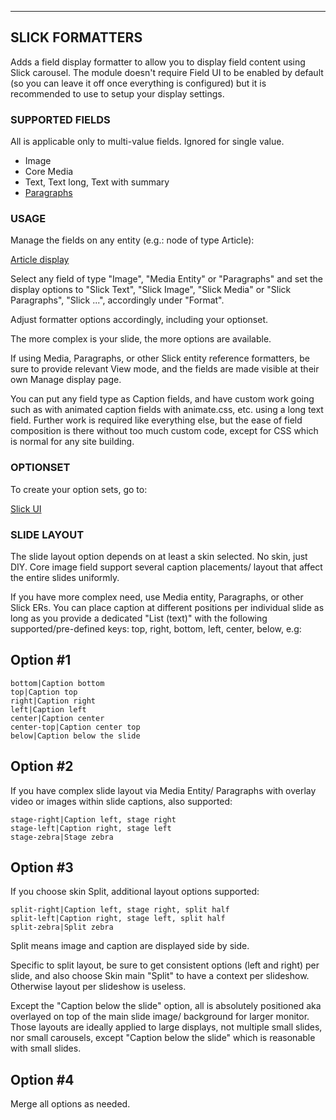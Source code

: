 
***
## <a name="formatters"> </a>SLICK FORMATTERS

Adds a field display formatter to allow you to display field content using
Slick carousel. The module doesn't require Field UI to be enabled by default
(so you can leave it off once everything is configured) but it is recommended
to use to setup your display settings.


### SUPPORTED FIELDS
All is applicable only to multi-value fields. Ignored for single value.

* Image
* Core Media
* Text, Text long, Text with summary
* [Paragraphs](https://drupal.org/project/paragraphs)


### USAGE
Manage the fields on any entity (e.g.: node of type Article):

[Article display](/admin/structure/types/manage/article/display)

Select any field of type "Image", "Media Entity" or "Paragraphs" and set the
display options to "Slick Text", "Slick Image", "Slick Media" or
"Slick Paragraphs", "Slick ...", accordingly under "Format".

Adjust formatter options accordingly, including your optionset.

The more complex is your slide, the more options are available.

If using Media, Paragraphs, or other Slick entity reference formatters, be
sure to provide relevant View mode, and the fields are made visible at their own
Manage display page.

You can put any field type as Caption fields, and have custom work going such as
with animated caption fields with animate.css, etc. using a long text field.
Further work is required like everything else, but the ease of field composition
is there without too much custom code, except for CSS which is normal for any
site building.

### OPTIONSET
To create your option sets, go to:

[Slick UI](/admin/config/media/slick)


### SLIDE LAYOUT
The slide layout option depends on at least a skin selected. No skin, just DIY.
Core image field support several caption placements/ layout that affect the
entire slides uniformly.

If you have more complex need, use Media entity, Paragraphs, or other Slick ERs.
You can place caption at different positions per individual slide as long as you
provide a dedicated "List (text)" with the following supported/pre-defined keys:
top, right, bottom, left, center, below, e.g:

Option #1
---------

```
bottom|Caption bottom  
top|Caption top  
right|Caption right  
left|Caption left  
center|Caption center  
center-top|Caption center top  
below|Caption below the slide  
```

Option #2
---------
If you have complex slide layout via Media Entity/ Paragraphs with overlay video
or images within slide captions, also supported:

```
stage-right|Caption left, stage right  
stage-left|Caption right, stage left  
stage-zebra|Stage zebra  
```

Option #3
---------

If you choose skin Split, additional layout options supported:

```
split-right|Caption left, stage right, split half  
split-left|Caption right, stage left, split half  
split-zebra|Split zebra  
```

Split means image and caption are displayed side by side.

Specific to split layout, be sure to get consistent options (left and right)
per slide, and also choose Skin main "Split" to have a context per
slideshow. Otherwise layout per slideshow is useless.

Except the "Caption below the slide" option, all is absolutely positioned aka
overlayed on top of the main slide image/ background for larger monitor.
Those layouts are ideally applied to large displays, not multiple small slides,
nor small carousels, except "Caption below the slide" which is reasonable with
small slides.


Option #4
---------

Merge all options as needed.
